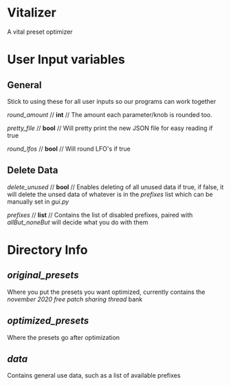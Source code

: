 # Vitalizer

A vital preset optimizer

# User Input variables

## General

Stick to using these for all user inputs so our programs can work together

_round_amount_ // __int__ // The amount each parameter/knob is rounded too.

_pretty_file_ // __bool__ // Will pretty print the new JSON file for easy reading if true

_round_lfos_ //  __bool__ // Will round LFO's if true

## Delete Data

_delete_unused_ // __bool__ // Enables deleting of all unused data if true, if false, it will delete the unsed data of whatever is in the _prefixes_ list which can be manually set in _gui.py_

_prefixes_ // __list__ // Contains the list of disabled prefixes, paired with _allBut_noneBut_ will decide what you do with them

# Directory Info

## _original_presets_ 

Where you put the presets you want optimized, currently contains the _november 2020 free patch sharing thread_ bank

## _optimized_presets_

Where the presets go after optimization

## _data_

Contains general use data, such as a list of available prefixes
